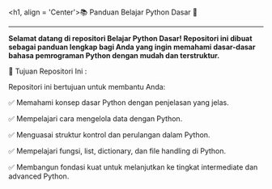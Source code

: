 <h1, align = 'Center'>📚 Panduan Belajar Python Dasar 🐍</h1>

----

**Selamat datang di repositori Belajar Python Dasar! Repositori ini dibuat sebagai panduan lengkap bagi Anda yang ingin memahami dasar-dasar bahasa pemrograman Python dengan mudah dan terstruktur.**

🎯 Tujuan Repositori Ini :

Repositori ini bertujuan untuk membantu Anda:

✅ Memahami konsep dasar Python dengan penjelasan yang jelas.

✅ Mempelajari cara mengelola data dengan Python.

✅ Menguasai struktur kontrol dan perulangan dalam Python.

✅ Mempelajari fungsi, list, dictionary, dan file handling di Python.

✅ Membangun fondasi kuat untuk melanjutkan ke tingkat intermediate dan advanced Python.
